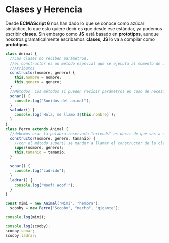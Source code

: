 # Clases y Herencia

Desde **ECMAScript 6** nos han dado lo que se conoce como azúcar sintáctico, lo que esto quiere decir es que desde ese estándar, ya podemos escribir **clases**. Sin embargo como **JS** está basado en **prototipos**, aunque nosotros gramaticalmente escribamos **clases**, **JS** lo va a compilar como **prototipos**.

```Javascript
class Animal {
  //Las clases no reciben parámetros.
  //el constructor es un método especial que se ejecuta al momento de instancias la clase.
  //Atributos
  constructor(nombre, genero) {
    this.nombre = nombre;
    this.genero = genero;
  }
  //Métodos. Los métodos sí pueden recibir parámetros en caso de necesitarlos.
  sonar() {
    console.log("Sonidos del animal");
  }
  saludar() {
    console.log(`Hola, me llamo ${this.nombre}`);
  }
}
class Perro extends Animal {
  //debemos usar la palabra reservada "extends" es decir de qué vas a extenderte/heredar. En este caso es de Animal
  constructor(nombre, genero, tamanio) {
    //con el método super() se mandar a llamar el constructor de la clase padre
    super(nombre, genero);
    this.tamanio = tamanio;
  }

  sonar() {
    console.log("Ladrido");
  }
  ladrar() {
    console.log("Woof! Woof!");
  }
}

const mimi = new Animal("Mimi", "hembra"),
  scooby = new Perro("Scooby", "macho", "gigante");

console.log(mimi);

console.log(scooby);
scooby.sonar;
scooby.ladrar;

```